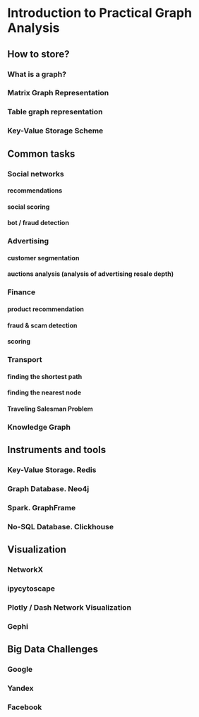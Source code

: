 # Introduction to Practical Graph Analysis

## How to store?

### What is a graph?

### Matrix Graph Representation

### Table graph representation

### Key-Value Storage Scheme

## Common tasks

### Social networks

#### recommendations

#### social scoring

#### bot / fraud detection

### Аdvertising

#### customer segmentation

#### auctions analysis (analysis of advertising resale depth)

### Finance

#### product recommendation

#### fraud & scam detection

#### scoring

### Transport

#### finding the shortest path

#### finding the nearest node

#### Traveling Salesman Problem

### Knowledge Graph

## Instruments and tools

### Key-Value Storage. Redis

### Graph Database. Neo4j

### Spark. GraphFrame

### No-SQL Database. Clickhouse

## Visualization

### NetworkX

### ipycytoscape

### Plotly / Dash Network Visualization

### Gephi

## Big Data Challenges

### Google

### Yandex

### Facebook
